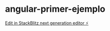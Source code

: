 # angular-primer-ejemplo

[Edit in StackBlitz next generation editor ⚡️](https://stackblitz.com/~/github.com/Jopt05/angular-primer-ejemplo)